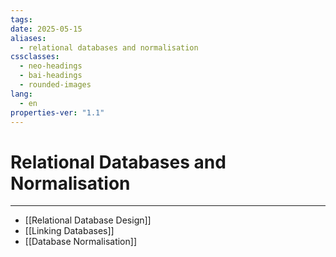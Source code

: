 ```yaml
---
tags: 
date: 2025-05-15
aliases:
  - relational databases and normalisation
cssclasses:
  - neo-headings
  - bai-headings
  - rounded-images
lang:
  - en
properties-ver: "1.1"
---
```

# Relational Databases and Normalisation

***

- [[Relational Database Design]]
- [[Linking Databases]]
- [[Database Normalisation]]